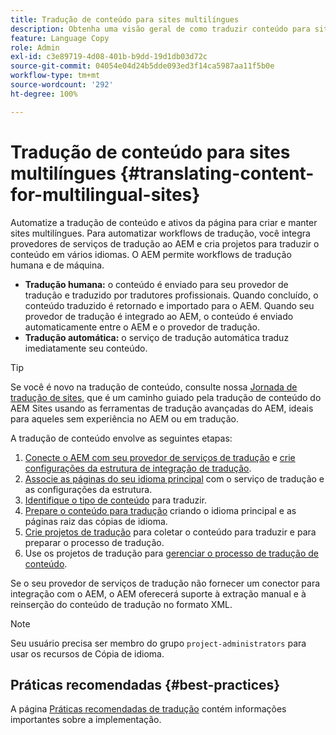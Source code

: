 ```yaml
---
title: Tradução de conteúdo para sites multilíngues
description: Obtenha uma visão geral de como traduzir conteúdo para sites multilíngues.
feature: Language Copy
role: Admin
exl-id: c3e89719-4d08-401b-b9dd-19d1db03d72c
source-git-commit: 04054e04d24b5dde093ed3f14ca5987aa11f5b0e
workflow-type: tm+mt
source-wordcount: '292'
ht-degree: 100%

---
```


# Tradução de conteúdo para sites multilíngues {#translating-content-for-multilingual-sites}

Automatize a tradução de conteúdo e ativos da página para criar e manter sites multilíngues. Para automatizar workflows de tradução, você integra provedores de serviços de tradução ao AEM e cria projetos para traduzir o conteúdo em vários idiomas. O AEM permite workflows de tradução humana e de máquina.

* **Tradução humana:** o conteúdo é enviado para seu provedor de tradução e traduzido por tradutores profissionais. Quando concluído, o conteúdo traduzido é retornado e importado para o AEM. Quando seu provedor de tradução é integrado ao AEM, o conteúdo é enviado automaticamente entre o AEM e o provedor de tradução.
* **Tradução automática:** o serviço de tradução automática traduz imediatamente seu conteúdo.

>[!TIP]
>
>Se você é novo na tradução de conteúdo, consulte nossa [Jornada de tradução de sites,](/help/journey-sites/translation/overview.md) que é um caminho guiado pela tradução de conteúdo do AEM Sites usando as ferramentas de tradução avançadas do AEM, ideais para aqueles sem experiência no AEM ou em tradução.

A tradução de conteúdo envolve as seguintes etapas:

1. [Conecte o AEM com seu provedor de serviços de tradução](integration-framework.md#connecting-to-a-translation-service-provider) e [crie configurações da estrutura de integração de tradução](integration-framework.md).
1. [Associe as páginas do seu idioma principal](integration-framework.md#configuring-pages-for-translation) com o serviço de tradução e as configurações da estrutura.
1. [Identifique o tipo de conteúdo](rules.md) para traduzir.
1. [Prepare o conteúdo para tradução](preparation.md) criando o idioma principal e as páginas raiz das cópias de idioma.
1. [Crie projetos de tradução](managing-projects.md) para coletar o conteúdo para traduzir e para preparar o processo de tradução.
1. Use os projetos de tradução para [gerenciar o processo de tradução de conteúdo](managing-projects.md).

Se o seu provedor de serviços de tradução não fornecer um conector para integração com o AEM, o AEM oferecerá suporte à extração manual e à reinserção do conteúdo de tradução no formato XML.

>[!NOTE]
>
>Seu usuário precisa ser membro do grupo `project-administrators` para usar os recursos de Cópia de idioma.

## Práticas recomendadas     {#best-practices}

A página [Práticas recomendadas de tradução](best-practices.md) contém informações importantes sobre a implementação.
